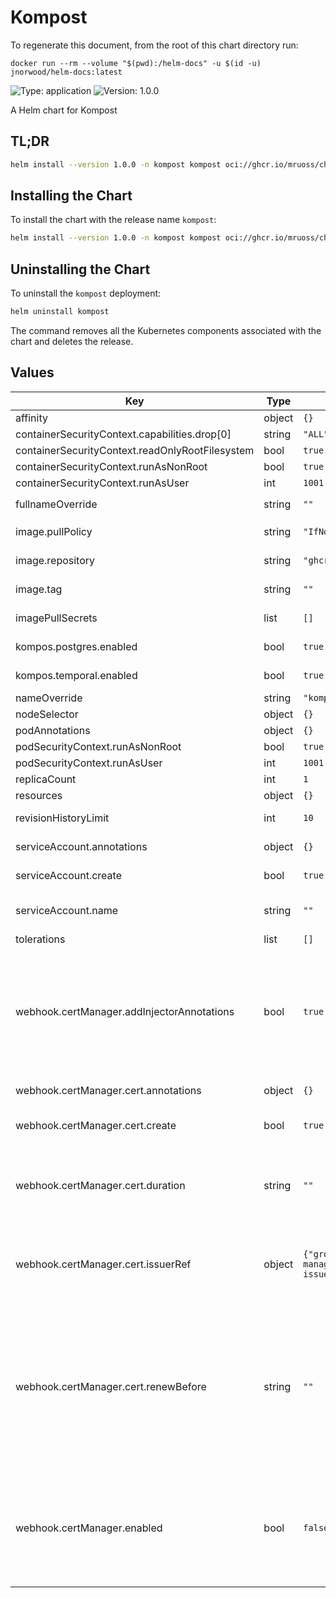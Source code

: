 # Kompost

To regenerate this document, from the root of this chart directory run:
```shell
docker run --rm --volume "$(pwd):/helm-docs" -u $(id -u) jnorwood/helm-docs:latest
```

![Type: application](https://img.shields.io/badge/Type-application-informational?style=flat-square) ![Version: 1.0.0](https://img.shields.io/badge/Version-1.0.0-informational?style=flat-square)

A Helm chart for Kompost

## TL;DR
```bash
helm install --version 1.0.0 -n kompost kompost oci://ghcr.io/mruoss/charts/kompost
```

## Installing the Chart
To install the chart with the release name `kompost`:
```bash
helm install --version 1.0.0 -n kompost kompost oci://ghcr.io/mruoss/charts/kompost
```

## Uninstalling the Chart
To uninstall the `kompost` deployment:
```bash
helm uninstall kompost
```
The command removes all the Kubernetes components associated with the chart and deletes the release.

## Values

| Key | Type | Default | Description |
|-----|------|---------|-------------|
| affinity | object | `{}` |  |
| containerSecurityContext.capabilities.drop[0] | string | `"ALL"` |  |
| containerSecurityContext.readOnlyRootFilesystem | bool | `true` |  |
| containerSecurityContext.runAsNonRoot | bool | `true` |  |
| containerSecurityContext.runAsUser | int | `1001` |  |
| fullnameOverride | string | `""` | String to fully override `"kompost.fullname"` |
| image.pullPolicy | string | `"IfNotPresent"` | imagePullPolicy applied to the containers |
| image.repository | string | `"ghcr.io/mruoss/kompost"` | Kompost container image repository |
| image.tag | string | `""` | Overrides the image tag whose default is the chart appVersion. |
| imagePullSecrets | list | `[]` | Secrets with credentials to pull images from a private registry |
| kompos.postgres.enabled | bool | `true` | Install CRDS for and run postgres kompo |
| kompos.temporal.enabled | bool | `true` | Install CRDS for and run temporal kompo |
| nameOverride | string | `"kompost"` | Provide a name in place of `kompost` |
| nodeSelector | object | `{}` |  |
| podAnnotations | object | `{}` |  |
| podSecurityContext.runAsNonRoot | bool | `true` |  |
| podSecurityContext.runAsUser | int | `1001` |  |
| replicaCount | int | `1` | The number of pods to run |
| resources | object | `{}` |  |
| revisionHistoryLimit | int | `10` | The number of revisions to keep in history |
| serviceAccount.annotations | object | `{}` | Annotations to add to the service account |
| serviceAccount.create | bool | `true` | Specifies whether a service account should be created |
| serviceAccount.name | string | `""` | If not set and create is true, a name is generated using the fullname template |
| tolerations | list | `[]` |  |
| webhook.certManager.addInjectorAnnotations | bool | `true` | Automatically add the cert-manager.io/inject-ca-from annotation to the webhooks and CRDs. As long as you have the cert-manager CA Injector enabled, this will automatically setup your webhook's CA to the one used by cert-manager. See https://cert-manager.io/docs/concepts/ca-injector |
| webhook.certManager.cert.annotations | object | `{}` | Add extra annotations to the Certificate resource. |
| webhook.certManager.cert.create | bool | `true` | Create a certificate resource within this chart. See https://cert-manager.io/docs/usage/certificate/ |
| webhook.certManager.cert.duration | string | `""` | Set the requested duration (i.e. lifetime) of the Certificate. See https://cert-manager.io/docs/reference/api-docs/#cert-manager.io/v1.CertificateSpec |
| webhook.certManager.cert.issuerRef | object | `{"group":"cert-manager.io","kind":"Issuer","name":"my-issuer"}` | For the Certificate created by this chart, setup the issuer. See https://cert-manager.io/docs/reference/api-docs/#cert-manager.io/v1.IssuerSpec |
| webhook.certManager.cert.renewBefore | string | `""` | How long before the currently issued certificate’s expiry cert-manager should renew the certificate. See https://cert-manager.io/docs/reference/api-docs/#cert-manager.io/v1.CertificateSpec Note that renewBefore should be greater than .webhook.lookaheadInterval since the webhook will check this far in advance that the certificate is valid. |
| webhook.certManager.enabled | bool | `false` | Enabling cert-manager support will disable the built in secret creation and switch to using cert-manager (installed separately) to automatically issue and renew the webhook certificate. This chart does not install cert-manager for you, See https://cert-manager.io/docs/ |
